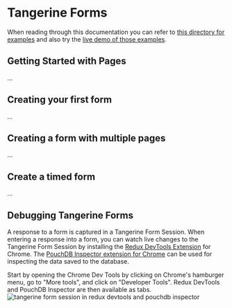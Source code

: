 # Tangerine Forms
When reading through this documentation you can refer to [this directory for examples](https://github.com/Tangerine-Community/Tangerine/tree/v3.x.x/client-v3/pages) and also try the [live demo of those examples](http://tangerine-v3-demo.github.io/).

## Getting Started with Pages
...

## Creating your first form
...

## Creating a form with multiple pages
...

## Create a timed form
...

## Debugging Tangerine Forms 
A response to a form is captured in a Tangerine Form Session. When entering a response into a form, you can watch live changes to the Tangerine Form Session by installing the [Redux DevTools Extension](https://chrome.google.com/webstore/detail/redux-devtools/lmhkpmbekcpmknklioeibfkpmmfibljd) for Chrome. The [PouchDB Inspector extension for Chrome](https://chrome.google.com/webstore/detail/pouchdb-inspector/hbhhpaojmpfimakffndmpmpndcmonkfa?hl=en) can be used for inspecting the data saved to the database.

Start by opening the Chrome Dev Tools by clicking on Chrome's hamburger menu, go to "More tools", and click on "Developer Tools". Redux DevTools and PouchDB Inspector are then available as tabs.
![tangerine form session in redux devtools and pouchdb inspector](assets/tangerine-forms--inspect-tangerine-sessions-with-redux-devtools-and-pouchdb-inspector.gif)

